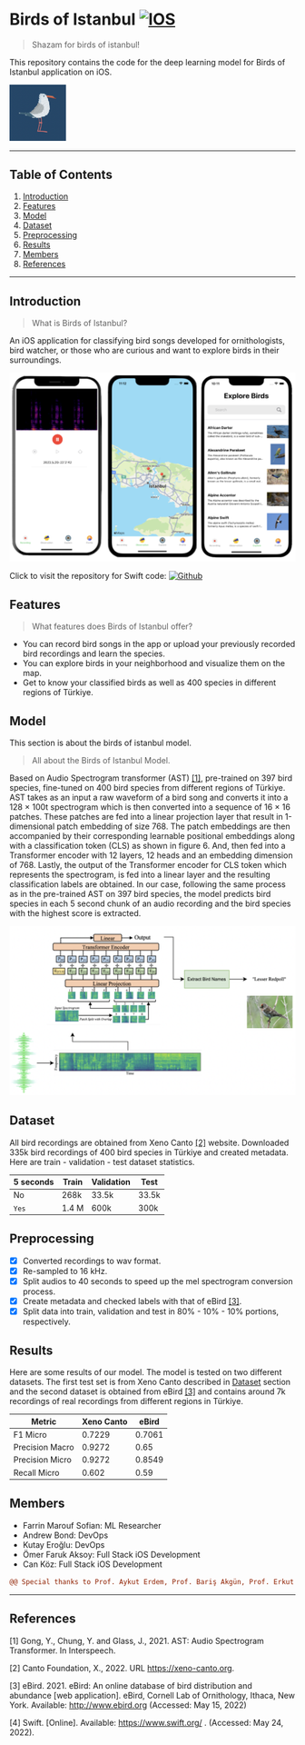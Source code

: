 # Birds of Istanbul [![IOS](https://img.shields.io/badge/Platform-iOS-blue)](https://apps.apple.com/tr/app/birds-of-istanbul/id1628864377?l=tr)

> Shazam for birds of istanbul!

This repository contains the code for the deep learning model for Birds of Istanbul application on iOS.

<img src="https://github.com/farrinfedra/BirdsOfIstanbul/blob/main/logo.png?raw=true" alt="logo" style = "width:100px; margin-right:0px;" />

*******
## Table of Contents
1. [Introduction](#introduction)
2.  [Features](#features)
3.  [Model](#model)
4.  [Dataset](#dataset)
5.  [Preprocessing](#preprocessing)
6.  [Results](#results)
7.  [Members](#members)
8.  [References](#references)
 
*******
## Introduction
> What is Birds of Istanbul?

An iOS application for classifying bird songs developed for ornithologists, bird watcher, or those who are curious and want to explore birds in their surroundings. 

<img src="https://github.com/farrinfedra/BirdsOfIstanbul/blob/main/app_snapshots.png?raw=true" alt="app" style = "width:650px;" />

Click to visit the repository for Swift code: [![Github](http://img.shields.io/badge/github-%231877F2.svg?&style=for-the-badge&logo=github&logoColor=white&color=black)](https://github.com/omeraksoy1/COMP491)


## Features
> What features does Birds of Istanbul offer?
- You can record bird songs in the app or upload your previously recorded bird recordings and learn the species.
- You can explore birds in your neighborhood and visualize them on the map.
- Get to know your classified birds as well as 400 species in different regions of Türkiye.

## Model
This section is about the birds of istanbul model.
> All about the Birds of Istanbul Model.

Based on Audio Spectrogram transformer (AST) [[1]](#1), pre-trained on 397 bird species, fine-tuned on 400 bird species from different regions of Türkiye. AST takes as an input a raw waveform of a bird song and converts it into a 128 × 100t spectrogram which is then converted into a sequence of 16 × 16 patches. These patches are fed into a linear projection layer that result in 1-dimensional patch embedding of size 768. The patch embeddings are then accompanied by their corresponding learnable positional embeddings along with a classification token (CLS) as shown in figure 6. And, then fed into a Transformer encoder with 12 layers, 12 heads and an embedding dimension of 768. Lastly, the output of the Transformer encoder for CLS token which represents the spectrogram, is fed into a linear layer and the resulting classification labels are obtained. In our case, following the same process as in the pre-trained AST on 397 bird species, the model predicts bird species in each 5 second chunk of an audio recording and the bird species with the highest score is extracted.

<img src="https://github.com/farrinfedra/BirdsOfIstanbul/blob/main/app_model_pic.png?raw=true" alt="app2" style = "width:650px;" />

## Dataset
All bird recordings are obtained from Xeno Canto [[2]](#2) website. Downloaded 335k bird recordings of 400 bird species in Türkiye and created metadata. Here are train - validation - test dataset statistics.

|5 seconds    | Train       | Validation  | Test        | 
| ----------- | ----------- | ----------- | ----------- | 
| No          | 268k        |  33.5k      | 33.5k       | 
| `Yes`       | 1.4 M       | 600k        | 300k        |

## Preprocessing
- [x] Converted recordings to wav format.
- [x] Re-sampled to 16 kHz.
- [x] Split audios to 40 seconds to speed up the mel spectrogram conversion process.
- [x] Create metadata and checked labels with that of eBird [[3]](#3).
- [x] Split data into train, validation and test in 80% - 10% - 10% portions, respectively.

## Results
Here are some results of our model. The model is tested on two different datasets. The first test set is from Xeno Canto described in [Dataset](#dataset) section and the second dataset is obtained from eBird [[3]](#3) and contains around 7k recordings of real recordings from different regions in Türkiye.

|Metric           | Xeno Canto  | eBird  | 
| -----------     | ----------- | ----------- | 
| F1 Micro        | 0.7229      |  0.7061     | 
| Precision Macro | 0.9272      | 0.65        | 
| Precision Micro | 0.9272      | 0.8549      | 
| Recall Micro    | 0.602       | 0.59        | 

## Members
- Farrin Marouf Sofian: ML Researcher 
- Andrew Bond: DevOps
- Kutay Eroğlu: DevOps
- Ömer Faruk Aksoy: Full Stack iOS Development
- Can Köz: Full Stack iOS Development

```diff
@@ Special thanks to Prof. Aykut Erdem, Prof. Bariş Akgün, Prof. Erkut Erdem, Prof. Çaglar Akçay and Burak Can Biner For their help and guidance throughout the project. @@
```
******
## References
<a id = "1">[1]</a> 
Gong, Y., Chung, Y. and Glass, J., 2021. AST: Audio Spectrogram Transformer. In Interspeech.

<a id = "2">[2]</a> 
Canto Foundation, X., 2022. URL https://xeno-canto.org.

<a id = "3">[3]</a> 
eBird. 2021. eBird: An online database of bird distribution and abundance [web application]. eBird, Cornell Lab of Ornithology, Ithaca, New York. Available: http://www.ebird.org (Accessed: May 15, 2022) 

<a id = "4">[4]</a> 
Swift. [Online]. Available: https://www.swift.org/ . (Accessed: May 24, 2022).

